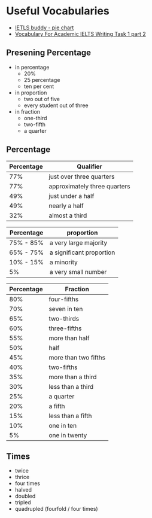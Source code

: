 # Useful Vocabularies

- [IETLS buddy - pie chart](https://www.ieltsbuddy.com/ielts-pie-chart.html)
- [Vocabulary For Academic IELTS Writing Task 1 part 2](https://www.ielts-mentor.com/48-ielts-vocabulary/vocabulary-for-academic-ielts-writing-task-1/528-vocabulary-for-academic-ielts-writing-task-1-part-1)

## Presening Percentage

- in percentage
  - 20%
  - 25 percentage
  - ten per cent
- in proportion
  - two out of five
  - every student out of three
- in fraction
  - one-third
  - two-fifth
  - a quarter

## Percentage

| Percentage | Qualifier                    |
| ---------- | ---------------------------- |
| 77%        | just over three quarters     |
| 77%        | approximately three quarters |
| 49%        | just under a half            |
| 49%        | nearly a half                |
| 32%        | almost a third               |

| Percentage | proportion               |
| ---------- | ------------------------ |
| 75% - 85%  | a very large majority    |
| 65% - 75%  | a significant proportion |
| 10% - 15%  | a minority               |
| 5%         | a very small number      |

| Percentage | Fraction             |
| ---------- | -------------------- |
| 80%        | four-fifths          |
| 70%        | seven in ten         |
| 65%        | two-thirds           |
| 60%        | three-fifths         |
| 55%        | more than half       |
| 50%        | half                 |
| 45%        | more than two fifths |
| 40%        | two-fifths           |
| 35%        | more than a third    |
| 30%        | less than a third    |
| 25%        | a quarter            |
| 20%        | a fifth              |
| 15%        | less than a fifth    |
| 10%        | one in ten           |
| 5%         | one in twenty        |

## Times

- twice
- thrice
- four times
- halved
- doubled
- tripled
- quadrupled (fourfold / four times)